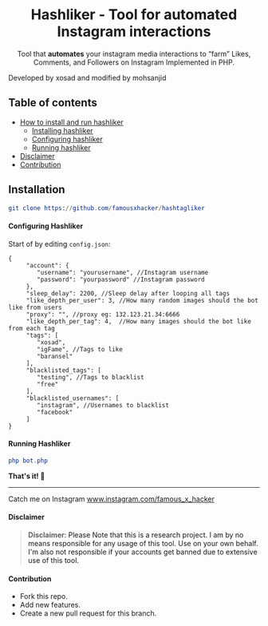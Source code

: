 <p align="center">
  <h1 align="center"> Hashliker - Tool for automated Instagram interactions </h1>
  <p align="center">Tool that <b>automates</b> your instagram media interactions to “farm” Likes, Comments, and Followers on Instagram Implemented in PHP.<p>
</p>
<p>Developed by xosad and modified by mohsanjid </p>

## Table of contents
- [How to install and run hashliker](#installation)
  * [Installing hashliker](#installation)
  * [Configuring hashliker](#configuring-igFame)
  * [Running hashliker](#running-igFame)
- [Disclaimer](#disclaimer)
- [Contribution](#contribution)


## **Installation**
```elm
git clone https://github.com/famousxhacker/hashtagliker
```

#### Configuring Hashliker

Start of by editing `config.json`:

```
{
     "account": {
     	"username": "yourusername", //Instagram username
     	"password": "yourpassword" //Instagram password
     },
     "sleep_delay": 2200, //Sleep delay after looping all tags
     "like_depth_per_user": 3, //How many random images should the bot like from users
     "proxy": "", //proxy eg: 132.123.21.34:6666
     "like_depth_per_tag": 4,  //How many images should the bot like from each tag
     "tags": [
     	"xosad",
     	"igFame", //Tags to like
     	"baransel"
     ],
     "blacklisted_tags": [
     	"testing", //Tags to blacklist
     	"free"
     ],
     "blacklisted_usernames": [
     	"instagram", //Usernames to blacklist
     	"facebook"
     ]
}
```


#### Running Hashliker

```elm
php bot.php
```

**That's it! 🚀**

---

Catch me on Instagram www.instagram.com/famous_x_hacker

#### Disclaimer

> **Disclaimer**<a name="disclaimer" />: Please Note that this is a research project. I am by no means responsible for any usage of this tool. Use on your own behalf. I'm also not responsible if your accounts get banned due to extensive use of this tool.


#### Contribution
- Fork this repo.
- Add new features.
- Create a new pull request for this branch.
